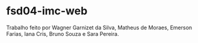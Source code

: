 # fsd04-imc-web
Trabalho feito por Wagner Garnizet da Silva, Matheus de Moraes, Emerson Farias, Iana Cris, Bruno Souza e Sara Pereira.
